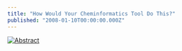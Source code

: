 ```yaml
---
title: "How Would Your Cheminformatics Tool Do This?"
published: "2008-01-10T00:00:00.000Z"
---
```


[![Abstract](/images/posts/20080110/abstract.png "Abstract")](http://dx.doi.org/10.1016/j.tetlet.2007.11.161)
